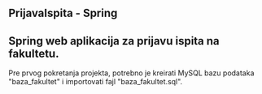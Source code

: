 PrijavaIspita - Spring
-------------------------------------------------------------------------------------------------------------------------------
Spring web aplikacija za prijavu ispita na fakultetu.
-------------------------------------------------------------------------------------------------------------------------------
Pre prvog pokretanja projekta, potrebno je kreirati MySQL bazu podataka "baza_fakultet" i importovati fajl "baza_fakultet.sql".